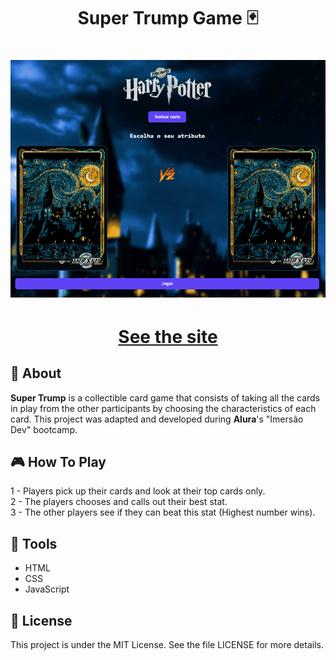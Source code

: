 <h1 align='center'>
Super Trump Game 🃏
</h1>

<h1 align='center'>
  <img src="./assets/animationsptf.gif" />
</h1>
<h1 align='center'><a href="https://ewrtonl.github.io/super-trunfo/">See the site</a></h1>

## 📕 About

**Super Trump** is a collectible card game that consists of taking all the cards in play from the other participants by choosing the characteristics of each card. This project was adapted and developed during **Alura**'s "Imersão Dev" bootcamp.

## 🎮 How To Play

1 - Players pick up their cards and look at their top cards only.<br>
2 - The players chooses and calls out their best stat.<br>
3 - The other players see if they can beat this stat (Highest number wins).

## 🔨 Tools

- HTML
- CSS
- JavaScript

## 🧾 License

This project is under the MIT License. See the file LICENSE for more details.

